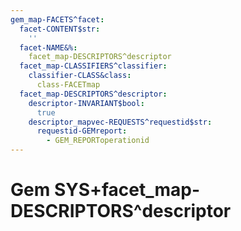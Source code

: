 ```yaml
---
gem_map-FACETS^facet:
  facet-CONTENT$str:
    ''
  facet-NAME&%:
    facet_map-DESCRIPTORS^descriptor
  facet_map-CLASSIFIERS^classifier:
    classifier-CLASS&class:
      class-FACETmap
  facet_map-DESCRIPTORS^descriptor:
    descriptor-INVARIANT$bool:
      true
    descriptor_mapvec-REQUESTS^requestid$str:
      requestid-GEMreport:
        - GEM_REPORToperationid
---
```

# Gem SYS+facet_map-DESCRIPTORS^descriptor

